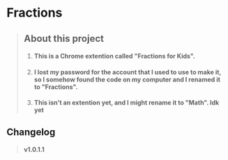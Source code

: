 # Fractions
> ## About this project
> 1. #### This is a Chrome extention called "Fractions for Kids".  
> 2. #### I lost my password for the account that I used to use to make it, so I somehow found the code on my computer and I renamed it to "Fractions".
> 3. #### This isn't an extention yet, and I might rename it to "Math". Idk yet


## Changelog
> #### v1.0.1.1